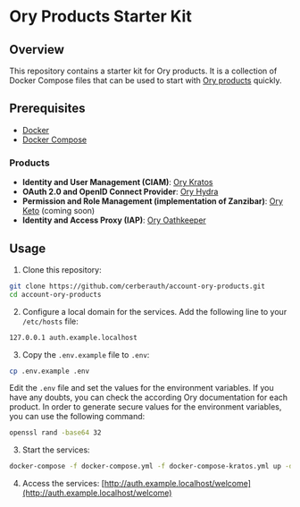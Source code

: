 # Ory Products Starter Kit

## Overview

This repository contains a starter kit for Ory products. It is a collection of Docker Compose files that can be used to start with [Ory products](https://www.ory.sh/) quickly.

## Prerequisites

- [Docker](https://docs.docker.com/get-docker/)
- [Docker Compose](https://docs.docker.com/compose/install/)

### Products

- **Identity and User Management (CIAM)**: [Ory Kratos](https://www.ory.sh/docs/kratos/ory-kratos-intro)
- **OAuth 2.0 and OpenID Connect Provider**: [Ory Hydra](https://www.ory.sh/docs/oauth2-oidc)
- **Permission and Role Management (implementation of Zanzibar)**: [Ory Keto](https://www.ory.sh/docs/keto) (coming soon)
- **Identity and Access Proxy (IAP)**: [Ory Oathkeeper](https://www.ory.sh/docs/oathkeeper)

## Usage

1. Clone this repository:

```bash
git clone https://github.com/cerberauth/account-ory-products.git
cd account-ory-products
```

2. Configure a local domain for the services. Add the following line to your `/etc/hosts` file:

```bash
127.0.0.1 auth.example.localhost
```

3. Copy the `.env.example` file to `.env`:

```bash
cp .env.example .env
```

Edit the `.env` file and set the values for the environment variables. If you have any doubts, you can check the according Ory documentation for each product.
In order to generate secure values for the environment variables, you can use the following command:

```bash
openssl rand -base64 32
```

3. Start the services:

```bash
docker-compose -f docker-compose.yml -f docker-compose-kratos.yml up -d
```

4. Access the services: [http://auth.example.localhost/welcome](http://auth.example.localhost/welcome)
